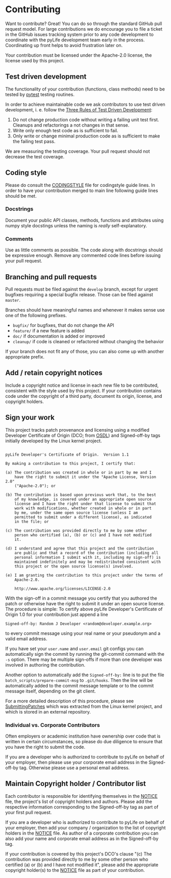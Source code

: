 # Contributing

Want to contribute? Great! You can do so through the standard GitHub pull
request model. For large contributions we do encourage you to file a ticket in
the GitHub issues tracking system prior to any code development to coordinate
with the pyLife development team early in the process. Coordinating up
front helps to avoid frustration later on.

Your contribution must be licensed under the Apache-2.0 license, the license
used by this project.

## Test driven development

The functionality of your contribution (functions, class methods) need to be
tested by [pytest][pytest] testing routines.

In order to achieve maintainable code we ask contributors to use test driven
development, i. e. follow the [Three Rules of Test Driven
Development](https://medium.com/@rrugamba/3-laws-of-tdd-58b5ec46a998):

1. Do not change production code without writing a failing unit test
   first. Cleanups and refactorings a not changes in that sense.
2. Write only enough test code as is sufficient to fail.
3. Only write or change minimal production code as is sufficient to make the
   failing test pass.

We are measuring the testing coverage. Your pull request should not decrease
the test coverage.

## Coding style

Please do consult the [CODINGSTYLE](CODINGSTYLE.md) file for codingstyle guide
lines. In order to have your contribution merged to main line following guide
lines should be met.

### Docstrings
Document your public API classes, methods, functions and attributes using numpy
style docstings unless the naming is *really* self-explanatory.

### Comments
Use as little comments as possible. The code along with docstrings should be
expressive enough. Remove any commented code lines before issuing your pull
request.

## Branching and pull requests

Pull requests must be filed against the `develop` branch, except for urgent
bugfixes requiring a special bugfix release. Those can be filed against
`master`.

Branches should have meaningful names and whenever it makes sense use one of
the following prefixes.

* `bugfix/` for bugfixes, that do not change the API
* `feature/` if a new feature is added
* `doc/` if documentation is added or improved
* `cleanup/` if code is cleaned or refactored without changing the behavior

If your branch does not fit any of those, you can also come up with another
appropriate prefix.

## Add / retain copyright notices

Include a copyright notice and license in each new file to be contributed,
consistent with the style used by this project. If your contribution contains
code under the copyright of a third party, document its origin, license, and
copyright holders.

## Sign your work

This project tracks patch provenance and licensing using a modified Developer
Certificate of Origin (DCO; from [OSDL][DCO]) and Signed-off-by tags initially
developed by the Linux kernel project.

```

pyLife Developer's Certificate of Origin.  Version 1.1

By making a contribution to this project, I certify that:

(a) The contribution was created in whole or in part by me and I
    have the right to submit it under the "Apache License, Version 2.0"
    ("Apache-2.0"); or

(b) The contribution is based upon previous work that, to the best
    of my knowledge, is covered under an appropriate open source
    license and I have the right under that license to submit that
    work with modifications, whether created in whole or in part
    by me, under the same open source license (unless I am
    permitted to submit under a different license), as indicated
    in the file; or

(c) The contribution was provided directly to me by some other
    person who certified (a), (b) or (c) and I have not modified
    it.

(d) I understand and agree that this project and the contribution
    are public and that a record of the contribution (including all
    personal information I submit with it, including my sign-off) is
    maintained indefinitely and may be redistributed consistent with
    this project or the open source license(s) involved.

(e) I am granting the contribution to this project under the terms of
    Apache-2.0.

    http://www.apache.org/licenses/LICENSE-2.0
```

With the sign-off in a commit message you certify that you authored the patch
or otherwise have the right to submit it under an open source license. The
procedure is simple: To certify above pyLife Developer's Certificate of
Origin 1.0 for your contribution just append a line

    Signed-off-by: Random J Developer <random@developer.example.org>

to every commit message using your real name or your pseudonym and a valid
email address.

If you have set your `user.name` and `user.email` git configs you can
automatically sign the commit by running the git-commit command with the `-s`
option.  There may be multiple sign-offs if more than one developer was
involved in authoring the contribution.

Another option to automatically add the `Signed-off-by:` line is to put the
file `batch_scripts/prepare-commit-msg` to `.git/hooks`. Then the line will be
automatically added to the commit message template or to the commit message
itself, depending on the git client.

For a more detailed description of this procedure, please see
[SubmittingPatches][] which was extracted from the Linux kernel project, and
which is stored in an external repository.

### Individual vs. Corporate Contributors

Often employers or academic institution have ownership over code that is
written in certain circumstances, so please do due diligence to ensure that
you have the right to submit the code.

If you are a developer who is authorized to contribute to pyLife on
behalf of your employer, then please use your corporate email address in the
Signed-off-by tag. Otherwise please use a personal email address.

## Maintain Copyright holder / Contributor list

Each contributor is responsible for identifying themselves in the
[NOTICE](NOTICE) file, the project's list of copyright holders and authors.
Please add the respective information corresponding to the Signed-off-by tag
as part of your first pull request.

If you are a developer who is authorized to contribute to pyLife on
behalf of your employer, then add your company / organization to the list of
copyright holders in the [NOTICE](NOTICE) file. As author of a corporate
contribution you can also add your name and corporate email address as in the
Signed-off-by tag.

If your contribution is covered by this project's DCO's clause "(c) The
contribution was provided directly to me by some other person who certified
(a) or (b) and I have not modified it", please add the appropriate copyright
holder(s) to the [NOTICE](NOTICE) file as part of your contribution.

[pytest]: https://pytest.org

[DCO]: http://web.archive.org/web/20070306195036/http://osdlab.org/newsroom/press_releases/2004/2004_05_24_dco.html

[SubmittingPatches]: https://github.com/wking/signed-off-by/blob/7d71be37194df05c349157a2161c7534feaf86a4/Documentation/SubmittingPatches
